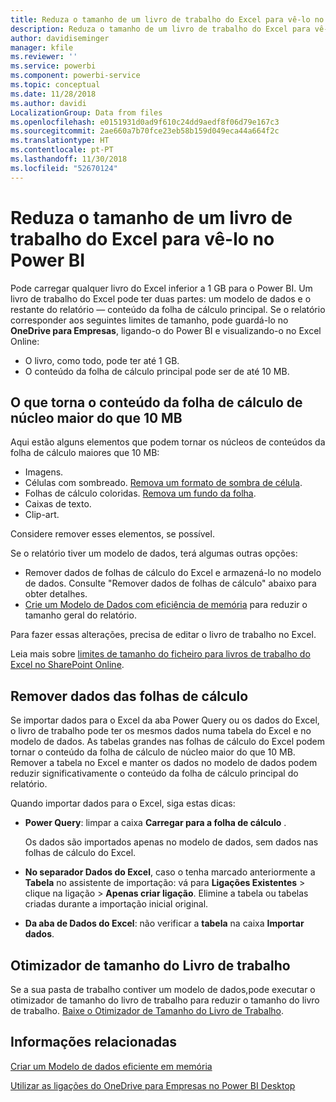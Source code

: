 ```yaml
---
title: Reduza o tamanho de um livro de trabalho do Excel para vê-lo no Power BI
description: Reduza o tamanho de um livro de trabalho do Excel para vê-lo no Power BI
author: davidiseminger
manager: kfile
ms.reviewer: ''
ms.service: powerbi
ms.component: powerbi-service
ms.topic: conceptual
ms.date: 11/28/2018
ms.author: davidi
LocalizationGroup: Data from files
ms.openlocfilehash: e0151931d0ad9f610c24dd9aedf8f06d79e167c3
ms.sourcegitcommit: 2ae660a7b70fce23eb58b159d049eca44a664f2c
ms.translationtype: HT
ms.contentlocale: pt-PT
ms.lasthandoff: 11/30/2018
ms.locfileid: "52670124"
---
```

# <a name="reduce-the-size-of-an-excel-workbook-to-view-it-in-power-bi"></a>Reduza o tamanho de um livro de trabalho do Excel para vê-lo no Power BI
Pode carregar qualquer livro do Excel inferior a 1 GB para o Power BI. Um livro de trabalho do Excel pode ter duas partes: um modelo de dados e o restante do relatório — conteúdo da folha de cálculo principal. Se o relatório corresponder aos seguintes limites de tamanho, pode guardá-lo no **OneDrive para Empresas**, ligando-o do Power BI e visualizando-o no Excel Online:

* O livro, como todo, pode ter até 1 GB.
* O conteúdo da folha de cálculo principal pode ser de até 10 MB.

## <a name="what-makes-core-worksheet-contents-larger-than-10-mb"></a>O que torna o conteúdo da folha de cálculo de núcleo maior do que 10 MB
Aqui estão alguns elementos que podem tornar os núcleos de conteúdos da folha de cálculo maiores que 10 MB:

* Imagens.
* Células com sombreado. [Remova um formato de sombra de célula](https://support.office.com/article/Add-or-change-the-background-color-of-cells-ac10f131-b847-428f-b656-d65375fb815e).
* Folhas de cálculo coloridas. [Remova um fundo da folha](https://support.office.com/article/add-or-remove-a-sheet-background-3577a762-8450-4556-96a2-cc265abc00a8).
* Caixas de texto.
* Clip-art.

Considere remover esses elementos, se possível. 

Se o relatório tiver um modelo de dados, terá algumas outras opções: 

* Remover dados de folhas de cálculo do Excel e armazená-lo no modelo de dados. Consulte "Remover dados de folhas de cálculo" abaixo para obter detalhes. 
* [Crie um Modelo de Dados com eficiência de memória](https://support.office.com/article/Create-a-memory-efficient-Data-Model-using-Excel-2013-and-the-Power-Pivot-add-in-951c73a9-21c4-46ab-9f5e-14a2833b6a70) para reduzir o tamanho geral do relatório.

Para fazer essas alterações, precisa de editar o livro de trabalho no Excel.

Leia mais sobre [limites de tamanho do ficheiro para livros de trabalho do Excel no SharePoint Online](https://support.office.com/article/File-size-limits-for-workbooks-in-SharePoint-Online-9e5bc6f8-018f-415a-b890-5452687b325e).

## <a name="remove-data-from-worksheets"></a>Remover dados das folhas de cálculo
Se importar dados para o Excel da aba Power Query ou os dados do Excel, o livro de trabalho pode ter os mesmos dados numa tabela do Excel e no modelo de dados. As tabelas grandes nas folhas de cálculo do Excel podem tornar o conteúdo da folha de cálculo de núcleo maior do que 10 MB. Remover a tabela no Excel e manter os dados no modelo de dados podem reduzir significativamente o conteúdo da folha de cálculo principal do relatório. 

Quando importar dados para o Excel, siga estas dicas:

* **Power Query**: limpar a caixa **Carregar para a folha de cálculo** .
  
  Os dados são importados apenas no modelo de dados, sem dados nas folhas de cálculo do Excel.
* **No separador Dados do Excel**, caso o tenha marcado anteriormente a **Tabela** no assistente de importação: vá para **Ligações Existentes** \> clique na ligação \> **Apenas criar ligação**. Elimine a tabela ou tabelas criadas durante a importação inicial original.
* **Da aba de Dados do Excel**: não verificar a **tabela** na caixa **Importar dados**.

## <a name="workbook-size-optimizer"></a>Otimizador de tamanho do Livro de trabalho
Se a sua pasta de trabalho contiver um modelo de dados,pode executar o otimizador de tamanho do livro de trabalho para reduzir o tamanho do livro de trabalho. [Baixe o Otimizador de Tamanho do Livro de Trabalho](https://www.microsoft.com/download/details.aspx?id=38793).

## <a name="related-info"></a>Informações relacionadas
[Criar um Modelo de dados eficiente em memória](https://support.office.com/article/Create-a-memory-efficient-Data-Model-using-Excel-2013-and-the-Power-Pivot-add-in-951c73a9-21c4-46ab-9f5e-14a2833b6a70)

[Utilizar as ligações do OneDrive para Empresas no Power BI Desktop](desktop-use-onedrive-business-links.md)


